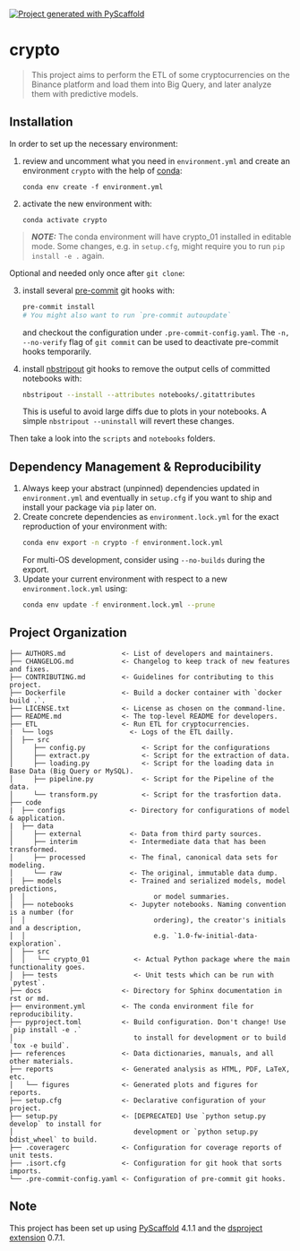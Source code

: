 [![Project generated with PyScaffold](https://img.shields.io/badge/-PyScaffold-005CA0?logo=pyscaffold)](https://pyscaffold.org/)
<!-- These are examples of badges you might also want to add to your README. Update the URLs accordingly.
[![Built Status](https://api.cirrus-ci.com/github/<USER>/crypto_01.svg?branch=main)](https://cirrus-ci.com/github/<USER>/crypto_01)
[![ReadTheDocs](https://readthedocs.org/projects/crypto_01/badge/?version=latest)](https://crypto_01.readthedocs.io/en/stable/)
[![Coveralls](https://img.shields.io/coveralls/github/<USER>/crypto_01/main.svg)](https://coveralls.io/r/<USER>/crypto_01)
[![PyPI-Server](https://img.shields.io/pypi/v/crypto_01.svg)](https://pypi.org/project/crypto_01/)
[![Conda-Forge](https://img.shields.io/conda/vn/conda-forge/crypto_01.svg)](https://anaconda.org/conda-forge/crypto_01)
[![Monthly Downloads](https://pepy.tech/badge/crypto_01/month)](https://pepy.tech/project/crypto_01)
[![Twitter](https://img.shields.io/twitter/url/http/shields.io.svg?style=social&label=Twitter)](https://twitter.com/crypto_01)
-->

# crypto

> This project aims to perform the ETL of some cryptocurrencies on the Binance platform and load them into Big Query, and later analyze them with predictive models.



## Installation

In order to set up the necessary environment:

1. review and uncomment what you need in `environment.yml` and create an environment `crypto` with the help of [conda]:
   ```
   conda env create -f environment.yml
   ```
2. activate the new environment with:
   ```
   conda activate crypto
   ```

> **_NOTE:_**  The conda environment will have crypto_01 installed in editable mode.
> Some changes, e.g. in `setup.cfg`, might require you to run `pip install -e .` again.


Optional and needed only once after `git clone`:

3. install several [pre-commit] git hooks with:
   ```bash
   pre-commit install
   # You might also want to run `pre-commit autoupdate`
   ```
   and checkout the configuration under `.pre-commit-config.yaml`.
   The `-n, --no-verify` flag of `git commit` can be used to deactivate pre-commit hooks temporarily.

4. install [nbstripout] git hooks to remove the output cells of committed notebooks with:
   ```bash
   nbstripout --install --attributes notebooks/.gitattributes
   ```
   This is useful to avoid large diffs due to plots in your notebooks.
   A simple `nbstripout --uninstall` will revert these changes.


Then take a look into the `scripts` and `notebooks` folders.

## Dependency Management & Reproducibility

1. Always keep your abstract (unpinned) dependencies updated in `environment.yml` and eventually
   in `setup.cfg` if you want to ship and install your package via `pip` later on.
2. Create concrete dependencies as `environment.lock.yml` for the exact reproduction of your
   environment with:
   ```bash
   conda env export -n crypto -f environment.lock.yml
   ```
   For multi-OS development, consider using `--no-builds` during the export.
3. Update your current environment with respect to a new `environment.lock.yml` using:
   ```bash
   conda env update -f environment.lock.yml --prune
   ```
## Project Organization

```
├── AUTHORS.md              <- List of developers and maintainers.
├── CHANGELOG.md            <- Changelog to keep track of new features and fixes.
├── CONTRIBUTING.md         <- Guidelines for contributing to this project.
├── Dockerfile              <- Build a docker container with `docker build .`.
├── LICENSE.txt             <- License as chosen on the command-line.
├── README.md               <- The top-level README for developers.
├── ETL                     <- Run ETL for cryptocurrencies.
|  └── logs                   <- Logs of the ETL dailly.
│  ├── src
│     ├── config.py              <- Script for the configurations
│     ├── extract.py             <- Script for the extraction of data.
│     ├── loading.py             <- Script for the loading data in Base Data (Big Query or MySQL).
│     ├── pipeline.py            <- Script for the Pipeline of the data.
│     └── transform.py           <- Script for the trasfortion data.
├── code
|  ├── configs                <- Directory for configurations of model & application.
|  ├── data
│     ├── external            <- Data from third party sources.
│     ├── interim             <- Intermediate data that has been transformed.
│     ├── processed           <- The final, canonical data sets for modeling.
│     └── raw                 <- The original, immutable data dump.
|  ├── models                 <- Trained and serialized models, model predictions,
|  │                                or model summaries.
│  ├── notebooks              <- Jupyter notebooks. Naming convention is a number (for
│  │                                ordering), the creator's initials and a description,
│  │                                e.g. `1.0-fw-initial-data-exploration`.
│  ├── src
│  │   └── crypto_01           <- Actual Python package where the main functionality goes.
│  ├── tests                   <- Unit tests which can be run with `pytest`.
├── docs                    <- Directory for Sphinx documentation in rst or md.
├── environment.yml         <- The conda environment file for reproducibility.
├── pyproject.toml          <- Build configuration. Don't change! Use `pip install -e .`
│                              to install for development or to build `tox -e build`.
├── references              <- Data dictionaries, manuals, and all other materials.
├── reports                 <- Generated analysis as HTML, PDF, LaTeX, etc.
│   └── figures             <- Generated plots and figures for reports.
├── setup.cfg               <- Declarative configuration of your project.
├── setup.py                <- [DEPRECATED] Use `python setup.py develop` to install for
│                              development or `python setup.py bdist_wheel` to build.
├── .coveragerc             <- Configuration for coverage reports of unit tests.
├── .isort.cfg              <- Configuration for git hook that sorts imports.
└── .pre-commit-config.yaml <- Configuration of pre-commit git hooks.
```

<!-- pyscaffold-notes -->

## Note

This project has been set up using [PyScaffold] 4.1.1 and the [dsproject extension] 0.7.1.

[conda]: https://docs.conda.io/
[pre-commit]: https://pre-commit.com/
[Jupyter]: https://jupyter.org/
[nbstripout]: https://github.com/kynan/nbstripout
[Google style]: http://google.github.io/styleguide/pyguide.html#38-comments-and-docstrings
[PyScaffold]: https://pyscaffold.org/
[dsproject extension]: https://github.com/pyscaffold/pyscaffoldext-dsproject
